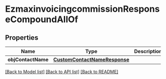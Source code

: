 # EzmaxinvoicingcommissionResponseCompoundAllOf

## Properties
Name | Type | Description | Notes
------------ | ------------- | ------------- | -------------
**objContactName** | [**CustomContactNameResponse**](CustomContactNameResponse.md) |  | [optional] 

[[Back to Model list]](../README.md#documentation-for-models) [[Back to API list]](../README.md#documentation-for-api-endpoints) [[Back to README]](../README.md)


